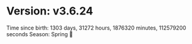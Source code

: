 # Version: v3.6.24
Time since birth: 1303 days, 31272 hours, 1876320 minutes, 112579200 seconds
Season: Spring 🌸
